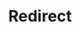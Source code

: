 ﻿---
layout: src/layouts/Redirect.astro
title: Redirect
redirect: https://yamldoc.liuyan.wang/docs/octopus-rest-api/cli/octopus-project-connect
pubDate:  2023-01-01
navSearch: false
navSitemap: false
navMenu: false
---
